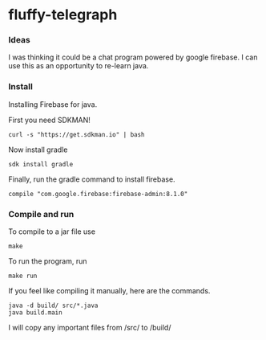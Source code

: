 # fluffy-telegraph

### Ideas

I was thinking it could be a chat program powered by google firebase.
I can use this as an opportunity to re-learn java.

### Install

Installing Firebase for java.

First you need SDKMAN!

```curl -s "https://get.sdkman.io" | bash```

Now install gradle

```sdk install gradle```

Finally, run the gradle command to install firebase.

```compile "com.google.firebase:firebase-admin:8.1.0"```

### Compile and run

To compile to a jar file use

```make```

To run the program, run

```make run```

If you feel like compiling it manually, here are the commands.

```
java -d build/ src/*.java
java build.main
```

I will copy any important files from /src/ to /build/
